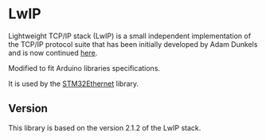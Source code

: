 # LwIP
 Lightweight TCP/IP stack (LwIP)  is a small independent implementation of the TCP/IP protocol suite that has been initially developed by Adam Dunkels and is now continued [here](https://savannah.nongnu.org/projects/lwip/).

 Modified to fit Arduino libraries specifications.

 It is used by the [STM32Ethernet](https://github.com/stm32duino/STM32Ethernet) library.

## Version

This library is based on the version 2.1.2 of the LwIP stack.
